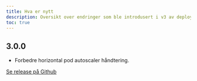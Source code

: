 ```yaml
---
title: Hva er nytt
description: Oversikt over endringer som ble introdusert i v3 av deployment.
toc: true
---
```


## 3.0.0

* Forbedre horizontal pod autoscaler håndtering.

[Se release på Github](https://github.com/Altinn/altinn-studio-charts/releases/tag/deployment-3.0.0)
